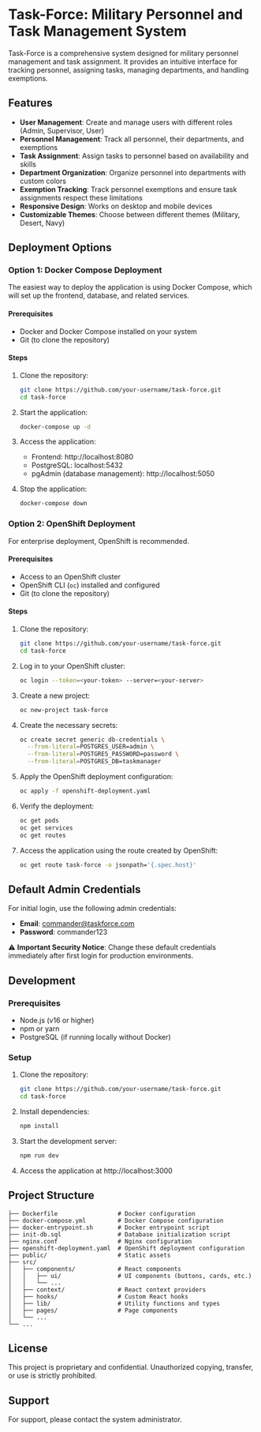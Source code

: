 
# Task-Force: Military Personnel and Task Management System

Task-Force is a comprehensive system designed for military personnel management and task assignment. It provides an intuitive interface for tracking personnel, assigning tasks, managing departments, and handling exemptions.

## Features

- **User Management**: Create and manage users with different roles (Admin, Supervisor, User)
- **Personnel Management**: Track all personnel, their departments, and exemptions
- **Task Assignment**: Assign tasks to personnel based on availability and skills
- **Department Organization**: Organize personnel into departments with custom colors
- **Exemption Tracking**: Track personnel exemptions and ensure task assignments respect these limitations
- **Responsive Design**: Works on desktop and mobile devices
- **Customizable Themes**: Choose between different themes (Military, Desert, Navy)

## Deployment Options

### Option 1: Docker Compose Deployment

The easiest way to deploy the application is using Docker Compose, which will set up the frontend, database, and related services.

#### Prerequisites

- Docker and Docker Compose installed on your system
- Git (to clone the repository)

#### Steps

1. Clone the repository:
   ```bash
   git clone https://github.com/your-username/task-force.git
   cd task-force
   ```

2. Start the application:
   ```bash
   docker-compose up -d
   ```

3. Access the application:
   - Frontend: http://localhost:8080
   - PostgreSQL: localhost:5432
   - pgAdmin (database management): http://localhost:5050

4. Stop the application:
   ```bash
   docker-compose down
   ```

### Option 2: OpenShift Deployment

For enterprise deployment, OpenShift is recommended.

#### Prerequisites

- Access to an OpenShift cluster
- OpenShift CLI (`oc`) installed and configured
- Git (to clone the repository)

#### Steps

1. Clone the repository:
   ```bash
   git clone https://github.com/your-username/task-force.git
   cd task-force
   ```

2. Log in to your OpenShift cluster:
   ```bash
   oc login --token=<your-token> --server=<your-server>
   ```

3. Create a new project:
   ```bash
   oc new-project task-force
   ```

4. Create the necessary secrets:
   ```bash
   oc create secret generic db-credentials \
     --from-literal=POSTGRES_USER=admin \
     --from-literal=POSTGRES_PASSWORD=password \
     --from-literal=POSTGRES_DB=taskmanager
   ```

5. Apply the OpenShift deployment configuration:
   ```bash
   oc apply -f openshift-deployment.yaml
   ```

6. Verify the deployment:
   ```bash
   oc get pods
   oc get services
   oc get routes
   ```

7. Access the application using the route created by OpenShift:
   ```bash
   oc get route task-force -o jsonpath='{.spec.host}'
   ```

## Default Admin Credentials

For initial login, use the following admin credentials:

- **Email**: commander@taskforce.com
- **Password**: commander123

⚠️ **Important Security Notice**: Change these default credentials immediately after first login for production environments.

## Development

### Prerequisites

- Node.js (v16 or higher)
- npm or yarn
- PostgreSQL (if running locally without Docker)

### Setup

1. Clone the repository:
   ```bash
   git clone https://github.com/your-username/task-force.git
   cd task-force
   ```

2. Install dependencies:
   ```bash
   npm install
   ```

3. Start the development server:
   ```bash
   npm run dev
   ```

4. Access the application at http://localhost:3000

## Project Structure

```
├── Dockerfile                 # Docker configuration
├── docker-compose.yml         # Docker Compose configuration
├── docker-entrypoint.sh       # Docker entrypoint script
├── init-db.sql                # Database initialization script
├── nginx.conf                 # Nginx configuration
├── openshift-deployment.yaml  # OpenShift deployment configuration
├── public/                    # Static assets
├── src/
│   ├── components/            # React components
│   │   ├── ui/                # UI components (buttons, cards, etc.)
│   │   └── ...
│   ├── context/               # React context providers
│   ├── hooks/                 # Custom React hooks
│   ├── lib/                   # Utility functions and types
│   ├── pages/                 # Page components
│   └── ...
└── ...
```

## License

This project is proprietary and confidential. Unauthorized copying, transfer, or use is strictly prohibited.

## Support

For support, please contact the system administrator.
